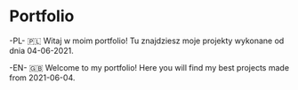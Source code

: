 # Portfolio

-PL- 🇵🇱
Witaj w moim portfolio! Tu znajdziesz moje projekty wykonane od dnia 04-06-2021.

-EN- 🇬🇧
Welcome to my portfolio! Here you will find my best projects made from 2021-06-04.
